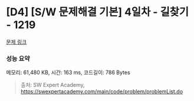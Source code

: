# [D4] [S/W 문제해결 기본] 4일차 - 길찾기 - 1219 

[문제 링크](https://swexpertacademy.com/main/code/problem/problemDetail.do?contestProbId=AV14geLqABQCFAYD) 

### 성능 요약

메모리: 61,480 KB, 시간: 163 ms, 코드길이: 786 Bytes



> 출처: SW Expert Academy, https://swexpertacademy.com/main/code/problem/problemList.do